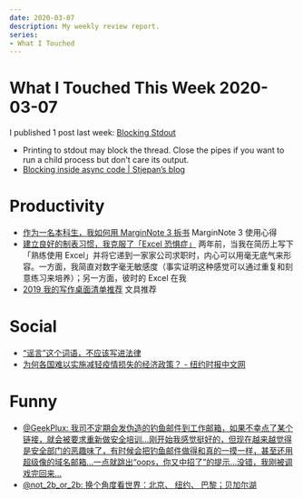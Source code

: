 ```yaml
---
date: 2020-03-07
description: My weekly review report.
series:
- What I Touched
---
```


# What I Touched This Week 2020-03-07

I published 1 post last week: [Blocking Stdout](ia-writer://open?path=/Locations/_Publish/§%20Blog/Posts/Posts%20-%202020/2003%20-%20Blocking%20Stdout/♯%20Blocking%20Stdout.md)

-   Printing to stdout may block the thread. Close the pipes if you want to run a child process but don't care its output.
-   [Blocking inside async code | Stjepan’s blog](https://stjepang.github.io/2019/12/04/blocking-inside-async-code.html)

<!--more-->

# Productivity

-   [作为一名本科生，我如何用 MarginNote 3 拆书](https://sspai.com/post/58621)
    MarginNote 3 使用心得
-   [建立良好的制表习惯，我克服了「Excel 恐惧症」](https://sspai.com/post/59011)
    两年前，当我在简历上写下「熟练使用 Excel」并将它递到一家家公司求职时，内心可以用毫无底气来形容。一方面，我简直对数字毫无敏感度（事实证明这种感觉可以通过重复和刻意练习来培养）；另一方面，彼时的 Excel 在我
-   [2019 我的写作桌面清单推荐](https://sspai.com/post/58833)
    文具推荐

# Social
-   [“谣言”这个词语，不应该写进法律](http://mp.weixin.qq.com/s?__biz=MzA4ODU1MjY3MQ==&mid=2651153834&idx=1&sn=255b76d54096c2916c4499c48be1dc1b&chksm=8bd9a01abcae290c02bf9be7e91d5ec68edde06d89e22adc5901ae406290a28dea8923b72105&mpshare=1&scene=1&srcid=030164ut2PMPF9AvA3TvWgqB&sharer_sharetime=1583068284267&sharer_shareid=e7bb68422a42795eb26b0930876fa613)
-   [为何各国难以实施减轻疫情损失的经济政策？ - 纽约时报中文网](https://cn.nytimes.com/business/20200306/coronavirus-g7-economic-policy/)

# Funny
-   [@GeekPlux: 我司不定期会发伪造的钓鱼邮件到工作邮箱，如果不幸点了某个链接，就会被要求重新做安全培训…刚开始我感觉挺好的，但现在越来越觉得是安全部门的恶趣味了，有时候会把钓鱼邮件做得和真的一摸一样，甚至还用超级像的域名邮箱…一点就跳出“oops，你又中招了”的提示…没错，我刚被调戏完回来…](https://twitter.com/doitian/status/1235397280418553856)
-   [@not\_2b\_or\_2b: 换个角度看世界：北京、 纽约、 巴黎；贝加尔湖](https://twitter.com/doitian/status/1235908029087977473)

